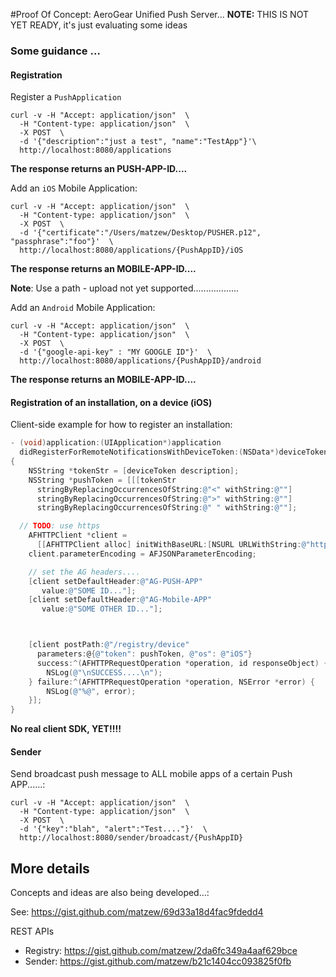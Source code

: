 #Proof Of Concept: AeroGear Unified Push Server... 
**NOTE:** THIS IS NOT YET READY, it's just evaluating some ideas

### Some guidance ...

#### Registration

Register a ```PushApplication```
```
curl -v -H "Accept: application/json"  \
  -H "Content-type: application/json"  \ 
  -X POST  \ 
  -d '{"description":"just a test", "name":"TestApp"}'\
  http://localhost:8080/applications
```
__The response returns an PUSH-APP-ID....__

Add an ```iOS``` Mobile Application:
```
curl -v -H "Accept: application/json"  \
  -H "Content-type: application/json"  \
  -X POST  \
  -d '{"certificate":"/Users/matzew/Desktop/PUSHER.p12", "passphrase":"foo"}'  \
  http://localhost:8080/applications/{PushAppID}/iOS
```
__The response returns an MOBILE-APP-ID....__

**Note**: Use a path - upload not yet supported..................

Add an ```Android``` Mobile Application:
```
curl -v -H "Accept: application/json"  \
  -H "Content-type: application/json"  \
  -X POST  \
  -d '{"google-api-key" : "MY GOOGLE ID"}'  \
  http://localhost:8080/applications/{PushAppID}/android
```
__The response returns an MOBILE-APP-ID....__

#### Registration of an installation, on a device (iOS)

Client-side example for how to register an installation:

```ObjectiveC
- (void)application:(UIApplication*)application
  didRegisterForRemoteNotificationsWithDeviceToken:(NSData*)deviceToken
{
    NSString *tokenStr = [deviceToken description];
    NSString *pushToken = [[[tokenStr
      stringByReplacingOccurrencesOfString:@"<" withString:@""]
      stringByReplacingOccurrencesOfString:@">" withString:@""]
      stringByReplacingOccurrencesOfString:@" " withString:@""];

  // TODO: use https
    AFHTTPClient *client =
	  [[AFHTTPClient alloc] initWithBaseURL:[NSURL URLWithString:@"http://192.168.0.114:8080/"]];
    client.parameterEncoding = AFJSONParameterEncoding;

    // set the AG headers....
    [client setDefaultHeader:@"AG-PUSH-APP" 
	   value:@"SOME ID..."];
    [client setDefaultHeader:@"AG-Mobile-APP"
	   value:@"SOME OTHER ID..."];



    [client postPath:@"/registry/device"
	  parameters:@{@"token": pushToken, @"os": @"iOS"}
	  success:^(AFHTTPRequestOperation *operation, id responseObject) {
        NSLog(@"\nSUCCESS....\n");
    } failure:^(AFHTTPRequestOperation *operation, NSError *error) {
        NSLog(@"%@", error);
    }];
}
```
__No real client SDK, YET!!!!__


#### Sender

Send broadcast push message to ALL mobile apps of a certain Push APP......:

```
curl -v -H "Accept: application/json"  \
  -H "Content-type: application/json"  \
  -X POST  \
  -d '{"key":"blah", "alert":"Test...."}'  \
  http://localhost:8080/sender/broadcast/{PushAppID}
```


## More details

Concepts and ideas are also being developed...:

See:
https://gist.github.com/matzew/69d33a18d4fac9fdedd4

REST APIs

* Registry: https://gist.github.com/matzew/2da6fc349a4aaf629bce
* Sender: https://gist.github.com/matzew/b21c1404cc093825f0fb
